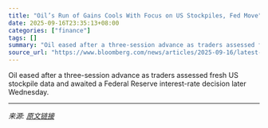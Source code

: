 ```yaml
---
title: "Oil’s Run of Gains Cools With Focus on US Stockpiles, Fed Move"
date: 2025-09-16T23:35:13+08:00
categories: ["finance"]
tags: []
summary: "Oil eased after a three-session advance as traders assessed fresh US stockpile data and awaited a Federal Reserve interest-rate decision later Wednesday."
source_url: "https://www.bloomberg.com/news/articles/2025-09-16/latest-oil-market-news-and-analysis-for-sept-17"
---
```


Oil eased after a three-session advance as traders assessed fresh US stockpile data and awaited a Federal Reserve interest-rate decision later Wednesday.

---

*来源: [原文链接](https://www.bloomberg.com/news/articles/2025-09-16/latest-oil-market-news-and-analysis-for-sept-17)*
